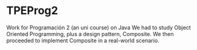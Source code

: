 # TPEProg2
Work for Programación 2 (an uni course) on Java
We had to study Object Oriented Programming, plus a design pattern, Composite. We then proceeded to implement Composite in a real-world scenario.

